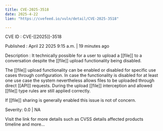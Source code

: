 ```yaml
---
title: CVE-2025-3518
date: 2025-4-22
lien: "https://cvefeed.io/vuln/detail/CVE-2025-3518"

---
```


CVE ID : CVE-[[2025]]-3518

Published :  April 22
2025
9:15 a.m. | 19 minutes ago

Description : It technically possible for a user to upload a  [[file]] to a conversation despite the  [[file]] upload functionality being disabled.

The  [[file]] upload functionality can be enabled or disabled for specific use cases through configuration. In case the functionality is disabled for at least one use case
the system nevertheless allows files to be uploaded through direct  [[API]] requests. During the upload  [[file]]
interception and allowed  [[file]] type rules are still applied correctly.

If  [[file]] sharing is generally enabled
this issue is not of concern.

Severity: 0.0 | NA

Visit the link for more details
such as CVSS details
affected products
timeline
and more...
